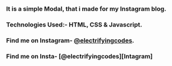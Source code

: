 ### It is a simple Modal, that i made for my Instagram blog.

### Technologies Used:- HTML, CSS & Javascript.

### Find me on Instagram- [@electrifyingcodes][Instagram].
### Find me on Insta- [@electrifyingcodes][Intagram]
[Instagram]: https://www.instagram.com/electrifyingcodes